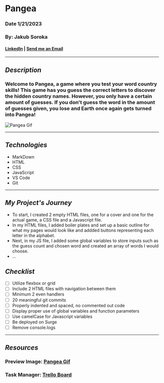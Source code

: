 # **Pangea**
### Date 1/21/2023
### By: Jakub Soroka
#### [LinkedIn](www.linkedin.com/in/jakubsoroka) | [Send me an Email](mailto:jsorokaGIS@gmail.com)
***
## ***Description***
###  Welcome to Pangea, a game where you test your word country skills! This game has you guess the correct letters to discover the hidden country names. However, you only have a certain amount of guesses. If you don't guess the word in the amount of guesses given, you lose and Earth once again gets turned into Pangea!

![Pangea Gif](https://media1.giphy.com/media/7gFhELYUTxsvC/giphy.gif?cid=790b7611b59e9be62e4407195e3a4ded6000e436cbed43ad&rid=giphy.gif&ct=g)
***
## ***Technologies***
* MarkDown
* HTML
* CSS
* JavaScript
* VS Code
* Git
***

## ***My Project's Journey*** ##
* To start, I created 2 empty HTML files, one for a cover and one for the actual game, a CSS file and a Javascript file.
* In my HTML files, I added boiler plates and set up a basic outline for what my pages would look like and addded buttons representing each letter in the alphabet.
* Next, in my JS file, I added some global variables to store inputs such as the guess count and chosen word and created an array of words I would choose.
* ...
## ***Checklist***
* [ ] Utilize flexbox or grid
* [ ] Include 2 HTML files with navigation between them
* [ ] Minimum 2 even handlers
* [ ] 20 meaningful git commits
* [ ] Properly indented and spaced, no commented out code
* [ ] Display proper use of global variables and function parameters
* [ ] Use camelCase for Javascript variables
* [ ] Be deployed on Surge
* [ ] Remove console.logs
***
## ***Resources*** #

### Preview Image: [Pangea Gif](https://media1.giphy.com/media/7gFhELYUTxsvC/giphy.gif?cid=790b7611b59e9be62e4407195e3a4ded6000e436cbed43ad&rid=giphy.gif&ct=g)

### Task Manager: [Trello Board](https://trello.com/invite/b/5Jjki0q3/ATTI11d99b05d6ebf797865b190f32202122371B6927/project-1)